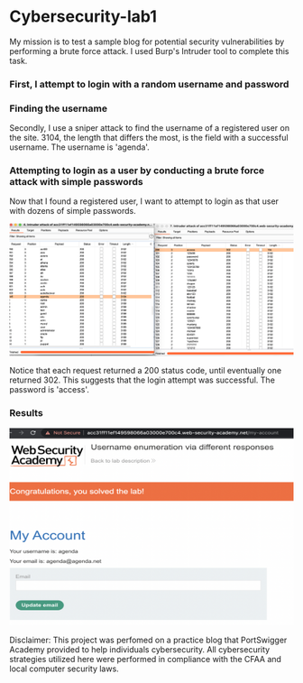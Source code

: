 # Cybersecurity-lab1

My mission is to test a sample blog for potential security vulnerabilities by performing a brute force attack.
I used Burp's Intruder tool to complete this task.

### First, I attempt to login with a random username and password

### Finding the username
Secondly, I use a sniper attack to find the username of a registered user on the site.
3104, the length that differs the most, is the field with a successful username. The username is 'agenda'.

### Attempting to login as a user by conducting a brute force attack with simple passwords
Now that I found a registered user, I want to attempt to login as that user with dozens of simple passwords.

![Sniper Attack to find username](https://github.com/Lanelle1398/Cybersecurity-assignments/blob/main/Screen%20Shot%202021-08-23%20at%2011.02.29%20PM.png?raw=true)

Notice that each request returned a 200 status code, until eventually one returned 302. This suggests that the login attempt was successful. The password is 'access'.

### Results

<img src="https://github.com/Lanelle1398/Cybersecurity-assignments/blob/main/Screen%20Shot%202021-08-23%20at%2010.59.01%20PM.png?raw=true" width="650" height="350" />

Disclaimer: This project was perfomed on a practice blog that PortSwigger Academy provided to help individuals cybersecurity.  All cybersecurity strategies utilized here were performed in compliance with the CFAA and local computer security laws.
